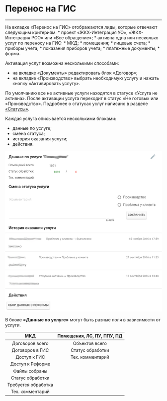 # Перенос на ГИС
<hr>
На вкладке «Перенос на ГИС» отображаются лиды, которые отвечают следующим критериям:
* проект «ЖКХ-Интеграция УО», «ЖКХ-Интеграция РСО» или «Все обращение»;
* активна одна или несколько услуг по переносу на ГИС:
    * МКД;
    * помещения;
    * лицевые счета;
    * приборы учета;
    * показания приборов учета;
    * платежные документы;
    * форма.

Активация услуг возможна несколькими способами:
* на вкладке «Документы» редактировать блок «Договор»;
* на вкладке «Производство» выбрать необходимую услугу и нажать кнопку «Активировать услугу».

По умолчанию все не активные услуги находятся в статусе «Услуга не активна». После активации услуга переходит в статус «Не готовы» или «Производство». Подробнее о статусах услуг написано в разделе [«Статусы»](../leads/leadInfo.md#leadInfo-statuses).

Каждая услуга описывается несколькими блоками:
* данные по услуге;
* смена статуса;
* история оказания услуги;
* действия.

![](/assets/service-data.png)

В блоке **«Данные по услуге»** могут быть разные поля в зависимости от услуги.

| МКД | Помещения, ЛС, ПУ, ППУ, ПД |
|:---:|:-------:|
| Договоров всего | Объектов всего |
| Договоров в ГИС | Статус обработки |
| Доступ к ГИС | Тех. комментарий |
| Доступ к Реформе |   |
| Файлы собраны |   |
| Статус обработки |   |
| Требуется обработка |   |
| Тех. комментарий |   |



	